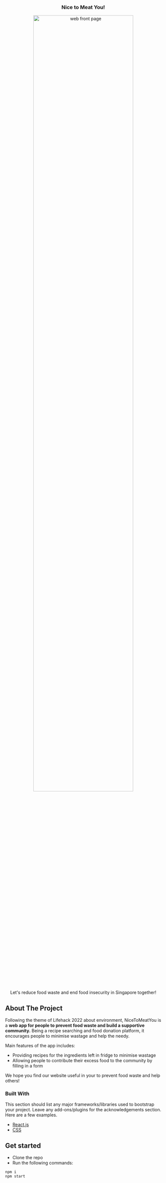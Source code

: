 <!-- PROJECT LOGO -->
<br />
<div align="center">
  
  <h3 align="center">Nice to Meat You!</h3>
  <div align="center">
  <a href="https://github.com/lohwenxin/NiceToMeatYou">
    <img src="src/images/homeui.png" alt="web front page" width="80%" height="80%">
  </a>
  </div>
  
  <p align="center">
    Let's reduce food waste and end food insecurity in Singapore together!
    <br />
  </p>
</div>


<!-- ABOUT THE PROJECT -->
## About The Project


Following the theme of Lifehack 2022 about environment, NiceToMeatYou is a **web app for people to prevent food waste and build a supportive community.** Being a recipe searching and food donation platform, it encourages people to minimise wastage and help the needy. 

Main features of the app includes:
* Providing recipes for the ingredients left in fridge to minimise wastage
* Allowing people to contribute their excess food to the community by filling in a form

We hope you find our website useful in your to prevent food waste and help others!


### Built With

This section should list any major frameworks/libraries used to bootstrap your project. Leave any add-ons/plugins for the acknowledgements section. Here are a few examples.

* [React.js](https://reactjs.org/)
* [CSS](https://www.w3schools.com/css/)



<!-- GET STARTED -->
## Get started
- Clone the repo 
- Run the following commands: 
```
npm i 
npm start
```



